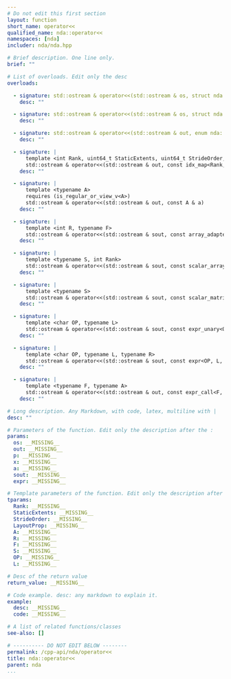 ```yaml
---
# Do not edit this first section
layout: function
short_name: operator<<
qualified_name: nda::operator<<
namespaces: [nda]
includer: nda/nda.hpp

# Brief description. One line only.
brief: ""

# List of overloads. Edit only the desc
overloads:

  - signature: std::ostream & operator<<(std::ostream & os, struct nda::range_all ) noexcept
    desc: ""

  - signature: std::ostream & operator<<(std::ostream & os, struct nda::ellipsis ) noexcept
    desc: ""

  - signature: std::ostream & operator<<(std::ostream & out, enum nda::layout_prop_e p)
    desc: ""

  - signature: |
      template <int Rank, uint64_t StaticExtents, uint64_t StrideOrder, enum nda::layout_prop_e LayoutProp>
      std::ostream & operator<<(std::ostream & out, const idx_map<Rank, StaticExtents, StrideOrder, LayoutProp> & x)
    desc: ""

  - signature: |
      template <typename A>
      requires (is_regular_or_view_v<A>)
      std::ostream & operator<<(std::ostream & out, const A & a)
    desc: ""

  - signature: |
      template <int R, typename F>
      std::ostream & operator<<(std::ostream & sout, const array_adapter<R, F> & x)
    desc: ""

  - signature: |
      template <typename S, int Rank>
      std::ostream & operator<<(std::ostream & sout, const scalar_array<S, Rank> & expr)
    desc: ""

  - signature: |
      template <typename S>
      std::ostream & operator<<(std::ostream & sout, const scalar_matrix<S> & expr)
    desc: ""

  - signature: |
      template <char OP, typename L>
      std::ostream & operator<<(std::ostream & sout, const expr_unary<OP, L> & expr)
    desc: ""

  - signature: |
      template <char OP, typename L, typename R>
      std::ostream & operator<<(std::ostream & sout, const expr<OP, L, R> & expr)
    desc: ""

  - signature: |
      template <typename F, typename A>
      std::ostream & operator<<(std::ostream & out, const expr_call<F, A...> & )
    desc: ""

# Long description. Any Markdown, with code, latex, multiline with |
desc: ""

# Parameters of the function. Edit only the description after the :
params:
  os: __MISSING__
  out: __MISSING__
  p: __MISSING__
  x: __MISSING__
  a: __MISSING__
  sout: __MISSING__
  expr: __MISSING__

# Template parameters of the function. Edit only the description after the :
tparams:
  Rank: __MISSING__
  StaticExtents: __MISSING__
  StrideOrder: __MISSING__
  LayoutProp: __MISSING__
  A: __MISSING__
  R: __MISSING__
  F: __MISSING__
  S: __MISSING__
  OP: __MISSING__
  L: __MISSING__

# Desc of the return value
return_value: __MISSING__

# Code example. desc: any markdown to explain it.
example:
  desc: __MISSING__
  code: __MISSING__

# A list of related functions/classes
see-also: []

# ---------- DO NOT EDIT BELOW --------
permalink: /cpp-api/nda/operator<<
title: nda::operator<<
parent: nda
...
```



